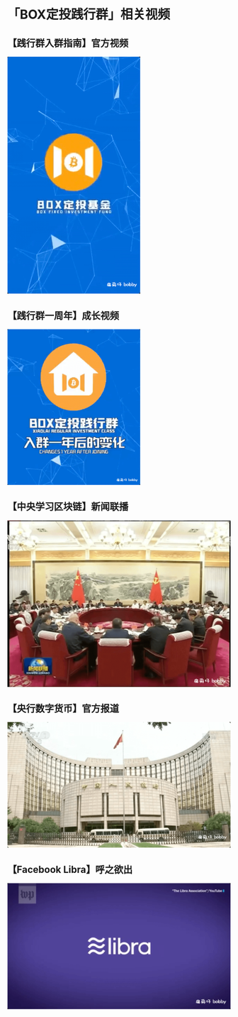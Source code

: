 # 「BOX定投践行群」相关视频

## 【践行群入群指南】官方视频

<a href="https://cloud.video.taobao.com/play/u/2319678/p/1/d/hd/e/6/t/1/275442899385.mp4?auth_key=YXBwX2tleT04MDAwMDAwMTImYXV0aF9pbmZvPXsidGltZXN0YW1wRW5jcnlwdGVkIjoiYTI5N2VlMjM5MGM5NWIxYWE3NjRjNjlmZGIxYjIzNmQifSZkdXJhdGlvbj0mdGltZXN0YW1wPTE1OTcwNDEzNDQ=" title="【践行群入群指南】官方视频" target="_blank">
  <img src="../assets/join-box-official.png" alt="【践行群入群指南】官方视频" width="300" />
</a>

## 【践行群一周年】成长视频

<a href="https://cloud.video.taobao.com/play/u/2319678/p/1/d/hd/e/6/t/1/275221054058.mp4?auth_key=YXBwX2tleT04MDAwMDAwMTImYXV0aF9pbmZvPXsidGltZXN0YW1wRW5jcnlwdGVkIjoiYTI5N2VlMjM5MGM5NWIxYWE3NjRjNjlmZGIxYjIzNmQifSZkdXJhdGlvbj0mdGltZXN0YW1wPTE1OTcwNDEzNDQ=" title="【践行群一周年】成长视频" target="_blank">
  <img src="../assets/first-anniversary.png" alt="【践行群一周年】成长视频" width="300" />
</a>

## 【中央学习区块链】新闻联播

<a href="https://cloud.video.taobao.com/play/u/2319678/p/1/d/hd/e/6/t/1/275221862618.mp4?auth_key=YXBwX2tleT04MDAwMDAwMTImYXV0aF9pbmZvPXsidGltZXN0YW1wRW5jcnlwdGVkIjoiYTI5N2VlMjM5MGM5NWIxYWE3NjRjNjlmZGIxYjIzNmQifSZkdXJhdGlvbj0mdGltZXN0YW1wPTE1OTcwNDEzNDQ=" title="【中央学习区块链】新闻联播" target="_blank">
  <img src="../assets/learn-block-chain.png" alt="【中央学习区块链】新闻联播" width="600" />
</a>

## 【央行数字货币】官方报道

<a href="https://cloud.video.taobao.com/play/u/2319678/p/1/d/hd/e/6/t/1/274752644087.mp4?auth_key=YXBwX2tleT04MDAwMDAwMTImYXV0aF9pbmZvPXsidGltZXN0YW1wRW5jcnlwdGVkIjoiYTI5N2VlMjM5MGM5NWIxYWE3NjRjNjlmZGIxYjIzNmQifSZkdXJhdGlvbj0mdGltZXN0YW1wPTE1OTcwNDEzNDQ=" title="【央行数字货币】官方报道" target="_blank">
  <img src="../assets/digtal-money.png" alt="【央行数字货币】官方报道" width="600" />
</a>

## 【Facebook Libra】呼之欲出

<a href="https://cloud.video.taobao.com/play/u/2319678/p/1/d/hd/e/6/t/1/274751772330.mp4?auth_key=YXBwX2tleT04MDAwMDAwMTImYXV0aF9pbmZvPXsidGltZXN0YW1wRW5jcnlwdGVkIjoiYTI5N2VlMjM5MGM5NWIxYWE3NjRjNjlmZGIxYjIzNmQifSZkdXJhdGlvbj0mdGltZXN0YW1wPTE1OTcwNDEzNDQ=" title="【Facebook Libra】呼之欲出" target="_blank">
  <img src="../assets/facebook-libra.png" alt="【Facebook Libra】呼之欲出" width="600" />
</a>